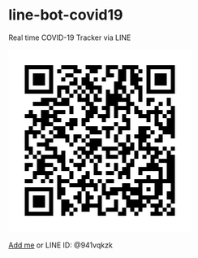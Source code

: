 # line-bot-covid19

Real time COVID-19 Tracker via LINE

![](/QR.png)

[Add me](https://lin.ee/E5lxtr)
or
LINE ID: @941vqkzk
